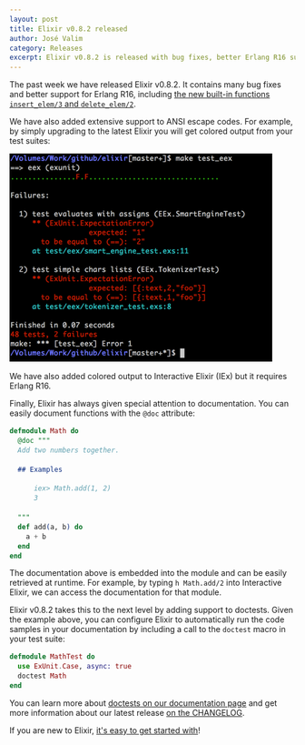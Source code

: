 ```yaml
---
layout: post
title: Elixir v0.8.2 released
author: José Valim
category: Releases
excerpt: Elixir v0.8.2 is released with bug fixes, better Erlang R16 support and doctests.
---
```


The past week we have released Elixir v0.8.2. It contains many bug fixes and better support for Erlang R16, including [the new built-in functions `insert_elem/3` and `delete_elem/2`](https://github.com/elixir-lang/elixir/commit/0fad1883df9da541628e8485d28372fd4b977b89).

We have also added extensive support to ANSI escape codes. For example, by simply upgrading to the latest Elixir you will get colored output from your test suites:

![ANSI escape with ExUnit](/images/contents/exunit-ansi.png)

We have also added colored output to Interactive Elixir (IEx) but it requires Erlang R16.

Finally, Elixir has always given special attention to documentation. You can easily document functions with the `@doc` attribute:

```elixir
defmodule Math do
  @doc """
  Add two numbers together.

  ## Examples

      iex> Math.add(1, 2)
      3

  """
  def add(a, b) do
    a + b
  end
end
```

The documentation above is embedded into the module and can be easily retrieved at runtime. For example, by typing `h Math.add/2` into Interactive Elixir, we can access the documentation for that module.

Elixir v0.8.2 takes this to the next level by adding support to doctests. Given the example above, you can configure Elixir to automatically run the code samples in your documentation by including a call to the `doctest` macro in your test suite:

```elixir
defmodule MathTest do
  use ExUnit.Case, async: true
  doctest Math
end
```

You can learn more about [doctests on our documentation page](/docs/stable/ex_unit/ExUnit.DocTest.html) and get more information about our latest release [on the CHANGELOG](https://github.com/elixir-lang/elixir/blob/ed27611f48ba150404c95fe15f1d6058a4287330/CHANGELOG.md).

If you are new to Elixir, [it's easy to get started with](/getting_started/1.html)!
